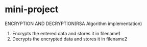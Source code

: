 # mini-project
ENCRYPTION AND DECRYPTION(RSA Algorithm implementation)
1. Encrypts the entered data and stores it in filename1
2. Decrypts the encrypted data and stores it in filename2
